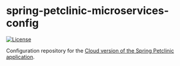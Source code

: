# spring-petclinic-microservices-config

[![License](https://img.shields.io/badge/License-Apache%202.0-blue.svg)](https://opensource.org/licenses/Apache-2.0)

Configuration repository for the [Cloud version of the Spring Petclinic application](https://github.com/spring-petclinic/spring-petclinic-cloud).
